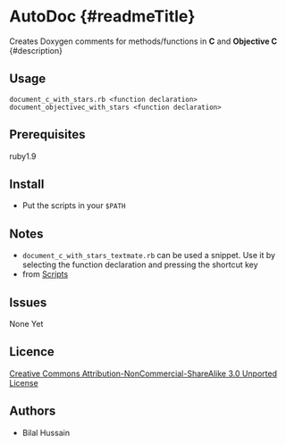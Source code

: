 AutoDoc {#readmeTitle}
=======
Creates Doxygen comments for methods/functions in **C** and **Objective C**
{#description}

Usage
-----
	document_c_with_stars.rb <function declaration>
	document_objectivec_with_stars <function declaration>
	
Prerequisites
-------------
ruby1.9

Install 
-------
* Put the scripts in your `$PATH`


Notes
-----
* `document_c_with_stars_textmate.rb` can be used a snippet.  Use it by selecting the function declaration and pressing the shortcut key
* from [Scripts](https://github.com/Bilalh/Scripts "https://github.com/Bilalh/Scripts")

Issues
------
None Yet

Licence
-------
[Creative Commons Attribution-NonCommercial-ShareAlike 3.0 Unported License](http://creativecommons.org/licenses/by-nc-sa/3.0/ "Full details")

Authors
-------
* Bilal Hussain